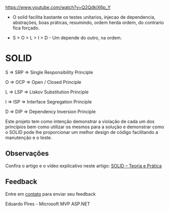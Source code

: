 https://www.youtube.com/watch?v=Q2QdkiX6p_Y

- O solid facilita bastante os testes unitarios, injecao de dependencia, abstrações, boas práticas,
resumindo, ordem herda ordem, do contrario fica forçado.

- S > O > L > I > D - Um depende do outro, na ordem.

# SOLID

S => SRP => Single Responsibility Principle

O	=> OCP => Open / Closed Principle

L	=> LSP => Liskov Substitution Principle

I	=> ISP => Interface Segregation Principle

D	=> DIP => Dependency Inversion Principle

Este projeto tem como intenção demonstrar a violação de cada um dos princípios bem como utilizar os mesmos para a solução e demonstrar como o SOLID pode lhe proporcionar um melhor design de código facilitando a manutenção e o teste.
 		 
## Observações		 
 
Confira o artigo e o vídeo explicativo neste artigo:
<a href="http://eduardopires.net.br/2015/01/solid-teoria-e-pratica/" target="_blank">SOLID – Teoria e Prática</a>

## Feedback

Entre em <a href="http://www.eduardopires.net.br/" target="_blank">contato</a> para enviar seu feedback

Eduardo Pires - Microsoft MVP ASP.NET

